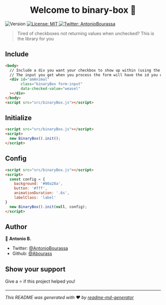 <h1 align="center">Welcome to binary-box 👋</h1>
<p>
  <img alt="Version" src="https://img.shields.io/badge/version-1.0.0-blue.svg?cacheSeconds=2592000" />
  <a href="#" target="_blank">
    <img alt="License: MIT" src="https://img.shields.io/badge/License-MIT-yellow.svg" />
  </a>
  <a href="https://twitter.com/AntonioBourassa" target="_blank">
    <img alt="Twitter: AntonioBourassa" src="https://img.shields.io/twitter/follow/AntonioBourassa.svg?style=social" />
  </a>
</p>

> Tired of checkboxes not returning values when unchecked? This is the library for you

## Include

```html
<body>
  // Include a div you want your checkbox to show up within (using the class .binaryBox)
  // The input you get when you process the form will have the id you used on this div
  <div id="amAnimal"
       class="binaryBox form-input"
       data-checked-value="weasel"
  ></div>
</body>
<script src="src/binaryBox.js"></script>
```

## Initialize

```html
<script src="src/binaryBox.js"></script>
<script>
  new BinaryBox().init();
</script>
```

## Config

```html
<script src="src/binaryBox.js"></script>
<script>
  const config = {
    background: '#00a28a',
    button: '#fff',
    animationDuration: '.6s',
    labelClass: 'label'
}
  new BinaryBox().init(null, config);
</script>
```

## Author

👤 **Antonio B.**

* Twitter: [@AntonioBourassa](https://twitter.com/AntonioBourassa)
* Github: [@Abourass](https://github.com/Abourass)

## Show your support

Give a ⭐️ if this project helped you!

***
_This README was generated with ❤️ by [readme-md-generator](https://github.com/kefranabg/readme-md-generator)_
